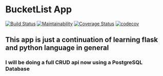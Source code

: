 # BucketList App

[![Build Status](https://travis-ci.org/KabakiAntony/Bucketlist.svg?branch=develop)](https://travis-ci.org/KabakiAntony/Bucketlist) [![Maintainability](https://api.codeclimate.com/v1/badges/3c867fd33448797e3d32/maintainability)](https://codeclimate.com/github/KabakiAntony/Bucketlist/maintainability) [![Coverage Status](https://coveralls.io/repos/github/KabakiAntony/Bucketlist/badge.svg?branch=develop)](https://coveralls.io/github/KabakiAntony/Bucketlist?branch=develop) [![codecov](https://codecov.io/gh/KabakiAntony/Bucketlist/branch/develop/graph/badge.svg)](https://codecov.io/gh/KabakiAntony/Bucketlist)

## This app is just a continuation of learning flask and python language in general

### I will be doing a full CRUD api now using a PostgreSQL Database

